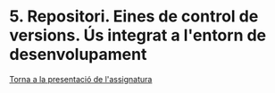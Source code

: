 # 5. Repositori. Eines de control de versions. Ús integrat a l'entorn de desenvolupament

[Torna a la presentació de l'assignatura](README.md)
